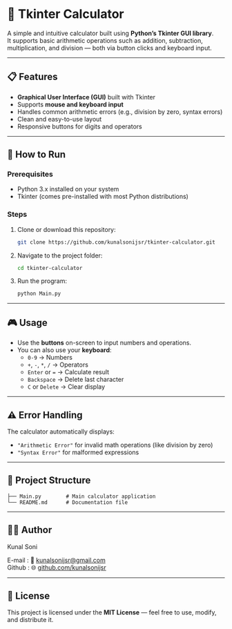 # 🧮 Tkinter Calculator

A simple and intuitive calculator built using **Python’s Tkinter GUI library**.  
It supports basic arithmetic operations such as addition, subtraction, multiplication, and division — both via button clicks and keyboard input.

---

## 📋 Features

- **Graphical User Interface (GUI)** built with Tkinter  
- Supports **mouse and keyboard input**  
- Handles common arithmetic errors (e.g., division by zero, syntax errors)  
- Clean and easy-to-use layout  
- Responsive buttons for digits and operators  

---

## 🚀 How to Run

### Prerequisites
- Python 3.x installed on your system  
- Tkinter (comes pre-installed with most Python distributions)

### Steps
1. Clone or download this repository:
   ```bash
   git clone https://github.com/kunalsonijsr/tkinter-calculator.git
   ```
2. Navigate to the project folder:
   ```bash
   cd tkinter-calculator
   ```
3. Run the program:
   ```bash
   python Main.py
   ```

---

## 🎮 Usage

- Use the **buttons** on-screen to input numbers and operations.
- You can also use your **keyboard**:
  - `0-9` → Numbers  
  - `+`, `-`, `*`, `/` → Operators  
  - `Enter` or `=` → Calculate result  
  - `Backspace` → Delete last character  
  - `C` or `Delete` → Clear display  

---

## ⚠️ Error Handling

The calculator automatically displays:
- `"Arithmetic Error"` for invalid math operations (like division by zero)  
- `"Syntax Error"` for malformed expressions  

---

## 🧱 Project Structure

```
├── Main.py        # Main calculator application
└── README.md      # Documentation file
```

---

## 🧑‍💻 Author

Kunal Soni 

E-mail : 📧 [kunalsonijsr@gmail.com](mailto:kunalsonijsr@gmail.com)  
Github : 🌐 [github.com/kunalsonijsr](https://github.com/kunalsonijsr)

---

## 🪪 License

This project is licensed under the **MIT License** — feel free to use, modify, and distribute it.
